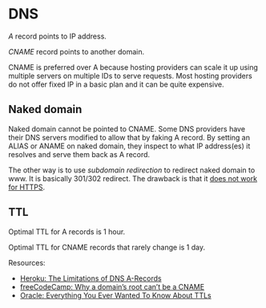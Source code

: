 # DNS

*A* record points to IP address.

*CNAME* record points to another domain.

CNAME is preferred over A because hosting providers can scale it up using multiple servers on multiple IDs to serve requests. Most hosting providers do not offer fixed IP in a basic plan and it can be quite expensive.

## Naked domain

Naked domain cannot be pointed to CNAME. Some DNS providers have their DNS servers modified to allow that by faking A record. By setting an ALIAS or ANAME on naked domain, they inspect to what IP address(es) it resolves and serve them back as A record.

The other way is to use *subdomain redirection* to redirect naked domain to www. It is basically 301/302 redirect. The drawback is that it [does not work for HTTPS](https://devcenter.heroku.com/articles/apex-domains#ssl).

## TTL

Optimal TTL for A records is 1 hour.

Optimal TTL for CNAME records that rarely change is 1 day.

Resources:
- [Heroku: The Limitations of DNS A-Records](https://devcenter.heroku.com/articles/apex-domains)
- [freeCodeCamp: Why a domain’s root can’t be a CNAME](https://medium.freecodecamp.org/why-cant-a-domain-s-root-be-a-cname-8cbab38e5f5c)
- [Oracle: Everything You Ever Wanted To Know About TTLs](https://dyn.com/blog/dyn-tech-everything-you-ever-wanted-to-know-about-ttls/)